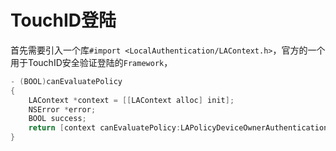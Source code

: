 # TouchID登陆
首先需要引入一个库`#import <LocalAuthentication/LAContext.h>`，官方的一个用于TouchID安全验证登陆的`Framework`，

```Objective-C
- (BOOL)canEvaluatePolicy
{
    LAContext *context = [[LAContext alloc] init];
    NSError *error;
    BOOL success;
    return [context canEvaluatePolicy:LAPolicyDeviceOwnerAuthentication error:&error];
}
```
